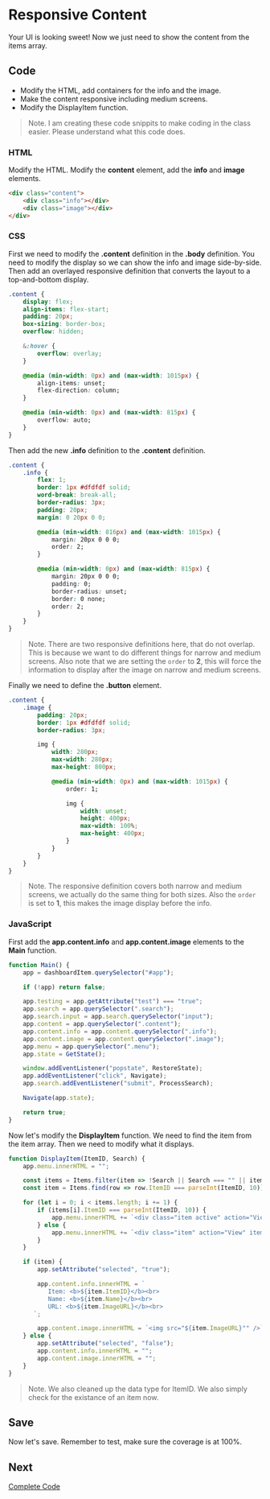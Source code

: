 # Responsive Content
Your UI is looking sweet! Now we just need to show the content from the items array.

## Code
* Modify the HTML, add containers for the info and the image.
* Make the content responsive including medium screens.
* Modify the DisplayItem function.

> Note. I am creating these code snippits to make coding in the class easier. Please understand what this code does.

### HTML
Modify the HTML. Modify the **content** element, add the **info** and **image** elements.

```html
<div class="content">
    <div class="info"></div>
    <div class="image"></div>
</div>
```

### CSS
First we need to modify the **.content** definition in the **.body** definition. You need to modify the display so we can show the info and image side-by-side. Then add an overlayed responsive definition that converts the layout to a top-and-bottom display.

```css
.content {
    display: flex;
    align-items: flex-start;
    padding: 20px;
    box-sizing: border-box;
    overflow: hidden;

    &:hover {
        overflow: overlay;
    }

    @media (min-width: 0px) and (max-width: 1015px) {
        align-items: unset;
        flex-direction: column;
    }

    @media (min-width: 0px) and (max-width: 815px) {
        overflow: auto;
    }
}
```

Then add the new **.info** definition to the **.content** definition.

```css
.content {
    .info {
        flex: 1;
        border: 1px #dfdfdf solid;
        word-break: break-all;
        border-radius: 3px;
        padding: 20px;
        margin: 0 20px 0 0;

        @media (min-width: 816px) and (max-width: 1015px) {
            margin: 20px 0 0 0;
            order: 2;
        }

        @media (min-width: 0px) and (max-width: 815px) {
            margin: 20px 0 0 0;
            padding: 0;
            border-radius: unset;
            border: 0 none;
            order: 2;
        }
    }
}
```

> Note. There are two responsive definitions here, that do not overlap. This is because we want to do different things for narrow and medium screens. Also note that we are setting the `order` to **2**, this will force the information to display after the image on narrow and medium screens.

Finally we need to define the **.button** element.

```css
.content {
    .image {
        padding: 20px;
        border: 1px #dfdfdf solid;
        border-radius: 3px;

        img {
            width: 280px;
            max-width: 280px;
            max-height: 800px;

            @media (min-width: 0px) and (max-width: 1015px) {
                order: 1;

                img {
                    width: unset;
                    height: 400px;
                    max-width: 100%;
                    max-height: 400px;
                }
            }
        }
    }
}
```

> Note. The responsive definition covers both narrow and medium screens, we actually do the same thing for both sizes. Also the `order` is set to **1**, this makes the image display before the info.

### JavaScript
First add the **app.content.info** and **app.content.image** elements to the **Main** function.

```js
function Main() {
    app = dashboardItem.querySelector("#app");

    if (!app) return false;

    app.testing = app.getAttribute("test") === "true";
    app.search = app.querySelector(".search");
    app.search.input = app.search.querySelector("input");
    app.content = app.querySelector(".content");
    app.content.info = app.content.querySelector(".info");
    app.content.image = app.content.querySelector(".image");
    app.menu = app.querySelector(".menu");
    app.state = GetState();

    window.addEventListener("popstate", RestoreState);
    app.addEventListener("click", Navigate);
    app.search.addEventListener("submit", ProcessSearch);

    Navigate(app.state);

    return true;
}
```

Now let's modify the **DisplayItem** function. We need to find the item from the item array. Then we need to modify what it displays.

```js
function DisplayItem(ItemID, Search) {
    app.menu.innerHTML = "";

    const items = Items.filter(item => !Search || Search === "" || item.Name.toLowerCase().indexOf(Search.toLowerCase()) >= 0);
    const item = Items.find(row => row.ItemID === parseInt(ItemID, 10));

    for (let i = 0; i < items.length; i += 1) {
        if (items[i].ItemID === parseInt(ItemID, 10)) {
            app.menu.innerHTML += `<div class="item active" action="View" itemid="${items[i].ItemID}">${items[i].Name}</div>`;
        } else {
            app.menu.innerHTML += `<div class="item" action="View" itemid="${items[i].ItemID}">${items[i].Name}</div>`;
        }
    }

    if (item) {
        app.setAttribute("selected", "true");

        app.content.info.innerHTML = `
           Item: <b>${item.ItemID}</b><br>
           Name: <b>${item.Name}</b><br>
           URL: <b>${item.ImageURL}</b><br>
       `;

        app.content.image.innerHTML = `<img src="${item.ImageURL}"" />`;
    } else {
        app.setAttribute("selected", "false");
        app.content.info.innerHTML = "";
        app.content.image.innerHTML = "";
    }
}
```

> Note. We also cleaned up the data type for ItemID. We also simply check for the existance of an item now.

## Save
Now let's save. Remember to test, make sure the coverage is at 100%.

## Next
[Complete Code](/encompass/complete-code)
